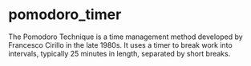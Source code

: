# pomodoro_timer
The Pomodoro Technique is a time management method developed by Francesco Cirillo in the late 1980s. It uses a timer to break work into intervals, typically 25 minutes in length, separated by short breaks.
